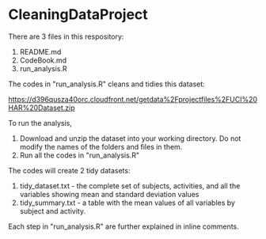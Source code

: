 # CleaningDataProject

There are 3 files in this respository:
1. README.md
2. CodeBook.md
3. run_analysis.R

The codes in "run_analysis.R" cleans and tidies this dataset:

https://d396qusza40orc.cloudfront.net/getdata%2Fprojectfiles%2FUCI%20HAR%20Dataset.zip

To run the analysis, 
1. Download and unzip the dataset into your working directory. Do not modify the names of the folders and files in them.
2. Run all the codes in "run_analysis.R"

The codes will create 2 tidy datasets:
1. tidy_dataset.txt - the complete set of subjects, activities, and all the variables showing mean and standard deviation values
2. tidy_summary.txt - a table with the mean values of all variables by subject and activity.

Each step in "run_analysis.R" are further explained in inline comments.
